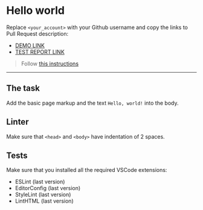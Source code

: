 # Hello world

Replace `<your_account>` with your Github username and copy the links to Pull Request description:
- [DEMO LINK](https://github.com/markofedus/layout_hello-world)
- [TEST REPORT LINK](https://github.com/markofedus/layout_hello-world/report/html_report/)

> Follow [this instructions](https://mate-academy.github.io/layout_task-guideline/#how-to-solve-the-layout-tasks-on-github)
___

## The task

Add the basic page markup and the text `Hello, world!` into the body.

## Linter

Make sure that `<head>` and `<body>` have indentation of 2 spaces.

## Tests

Make sure that you installed all the required VSCode extensions:

- ESLint (last version)
- EditorConfig (last version)
- StyleLint (last version)
- LintHTML (last version)
